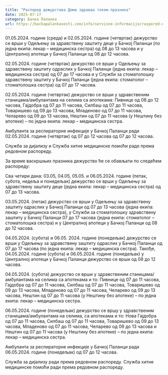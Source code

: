 ```yaml
---
title: "Распоред дежурстава Дома здравља током празника"
date: 2025-07-17
category: Бачка Паланка
url: https://backapalankavesti.com/info/servisne-informacije/raspored-dezurstava-doma-zdravlja-tokom-praznika/
---
```


01.05.2024. године (среда) и 02.05.2024. године (четвртак) дежурство се врши у Одељењу за здравствену заштиту деце у Бачкој Паланци (по једна екипа: лекар – медицинска сестра) од 08 до 13 часова и у Централној апотеци у Бачкој Паланци од 08 до 12 часова.

02.05.2024. године (четвртак) дежурство се врши у Одељењу за здравствену заштиту одраслих у Бачкој Паланци (једна екипа: лекар – медицинска сестра) од 07 до 17 часова и у Служби за стоматолошку здравствену заштиту у Бачкој Паланци (једна екипа: стоматолог – стоматолошка сестра) од 07 до 17 часова.

02.05.2024. године (четвртак) дежурство се врши у здравственим станицама/амбулантама на селима са апотекама: Пивнице од 08 до 12 часова, Гајдобра од 07 до 11 часова, Силбаш од 07 до 11 часова, Товаришево од 09 до 13 часова, Младеново од 07 до 11 часова, Челарево од 09 до 13 часова, Нештин од 07 до 11 часова (у Нештину без апотеке) – по једна екипа: лекар – медицинска сестра.

Амбуланта за респираторне инфекције у Бачкој Паланци ради 02.05.2024. године (четвртак) од 07 до 12 часова од 07 до 12 часова.

Служба за дијализу и Служба хитне медицинске помоћи раде према редовном распореду.

За време васкршњих празника дежурство ће се обављати по следећем распореду:

Сва четири дана: 03.05, 04.05, 05.05. и 06.05.2024. године (петак, субота, недеља и понедељак) дежурство се врши у Одељењу за здравствену заштиту деце (једна екипа: лекар – медицинска сестра) од 07 до 13 часова.

03.05.2024. (петак) дежурство се врши у Одељењу за здравствену заштиту одраслих у Бачкој Паланци од 07 до 13 часова (једна екипа: лекар – медицинска сестра), у Служби за стоматолошку здравствену заштиту у Бачкој Паланци 07 до 17 часова (једна екипа: стоматолог – стоматолошка сестра) и у Централној апотеци у Бачкој Паланци од 08 до 12 часова.

04.05.2024. (субота) и 06.05. 2024. године (понедељак) дежурство се врши у Одељењу за здравствену заштиту одраслих у Бачкој Паланци од 07 до 17 часова (по једна екипа: лекар – медицинска сестра). Такође, 04.05.2024. године (субота) и 06.05.2024. године (понедељак) у Централној апотеци у Бачкој Паланци дежурство се врши од 08 до 12 часова.

04.05.2024. (субота) дежурство се врши у здравственим станицама/амбулантама на селима са апотекама и то: Пивнице од 07 до 11 часова, Гајдобра од 07 до 11 часова, Силбаш од 07 до 11 часова, Товаришево од 09 до 13 часова, Младеново од 07 до 11 часова, Челарево од 09 до 13 часова, Нештин од 07 до 11 часова (у Нештину без апотеке) – по једна екипа: лекар – медицинска сестра.

06.05.2024. године (понедељак) дежурство се вршу у здравственим станицама/амбулантама на селима, са апотекама и то: Нова Гајдобра од 07 до 11 часова, Силбаш од 07 до 11 часова, Товаришево од 09 до 13 часова, Младеново од 07 до 11 часова, Челарево од 09 до 13 часова и Нештин од 07 до 11 часова (у Нештину без апотеке) – по једна екипа: лекар – медицинска сестра.

Амбуланта за респираторне инфекције у Бачкој Паланци ради 06.05.2024. године (понедељак) од 07 до 12 часова.

Служба за дијализу ради према редовном распореду. Служба хитне медицинске помоћи ради према редовном распореду.
